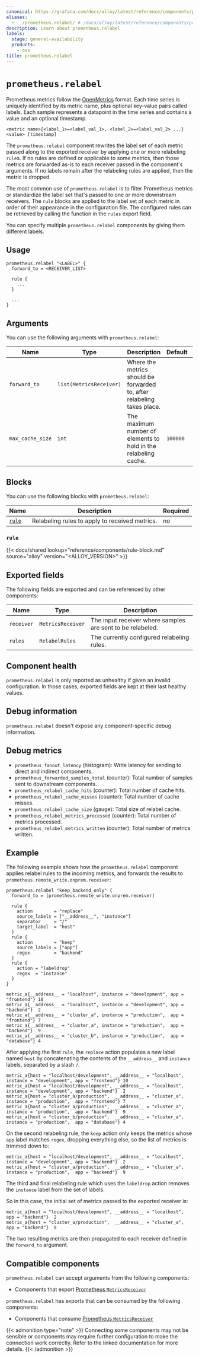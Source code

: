 ```yaml
---
canonical: https://grafana.com/docs/alloy/latest/reference/components/prometheus/prometheus.relabel/
aliases:
  - ../prometheus.relabel/ # /docs/alloy/latest/reference/components/prometheus.relabel/
description: Learn about prometheus.relabel
labels:
  stage: general-availability
  products:
    - oss
title: prometheus.relabel
---
```


# `prometheus.relabel`

Prometheus metrics follow the [OpenMetrics](https://openmetrics.io/) format.
Each time series is uniquely identified by its metric name, plus optional key-value pairs called labels.
Each sample represents a datapoint in the time series and contains a value and an optional timestamp.

```text
<metric name>{<label_1>=<label_val_1>, <label_2>=<label_val_2> ...} <value> [timestamp]
```

The `prometheus.relabel` component rewrites the label set of each metric passed along to the exported receiver by applying one or more relabeling `rule`s.
If no rules are defined or applicable to some metrics, then those metrics are forwarded as-is to each receiver passed in the component's arguments.
If no labels remain after the relabeling rules are applied, then the metric is dropped.

The most common use of `prometheus.relabel` is to filter Prometheus metrics or standardize the label set that's passed to one or more downstream receivers.
The `rule` blocks are applied to the label set of each metric in order of their appearance in the configuration file.
The configured rules can be retrieved by calling the function in the `rules` export field.

You can specify multiple `prometheus.relabel` components by giving them different labels.

## Usage

```alloy
prometheus.relabel "<LABEL>" {
  forward_to = <RECEIVER_LIST>

  rule {
    ...
  }

  ...
}
```

## Arguments

You can use the following arguments with `prometheus.relabel`:

| Name             | Type                    | Description                                                             | Default  | Required |
| ---------------- | ----------------------- | ----------------------------------------------------------------------- | -------- | -------- |
| `forward_to`     | `list(MetricsReceiver)` | Where the metrics should be forwarded to, after relabeling takes place. |          | yes      |
| `max_cache_size` | `int`                   | The maximum number of elements to hold in the relabeling cache.         | `100000` | no       |

## Blocks

You can use the following blocks with `prometheus.relabel`:

| Name           | Description                                    | Required |
| -------------- | ---------------------------------------------- | -------- |
| [`rule`][rule] | Relabeling rules to apply to received metrics. | no       |

[rule]: #rule

### `rule`

{{< docs/shared lookup="reference/components/rule-block.md" source="alloy" version="<ALLOY_VERSION>" >}}

## Exported fields

The following fields are exported and can be referenced by other components:

| Name       | Type              | Description                                                |
| ---------- | ----------------- | ---------------------------------------------------------- |
| `receiver` | `MetricsReceiver` | The input receiver where samples are sent to be relabeled. |
| `rules`    | `RelabelRules`    | The currently configured relabeling rules.                 |

## Component health

`prometheus.relabel` is only reported as unhealthy if given an invalid configuration.
In those cases, exported fields are kept at their last healthy values.

## Debug information

`prometheus.relabel` doesn't expose any component-specific debug information.

## Debug metrics

* `prometheus_fanout_latency` (histogram): Write latency for sending to direct and indirect components.
* `prometheus_forwarded_samples_total` (counter): Total number of samples sent to downstream components.
* `prometheus_relabel_cache_hits` (counter): Total number of cache hits.
* `prometheus_relabel_cache_misses` (counter): Total number of cache misses.
* `prometheus_relabel_cache_size` (gauge): Total size of relabel cache.
* `prometheus_relabel_metrics_processed` (counter): Total number of metrics processed.
* `prometheus_relabel_metrics_written` (counter): Total number of metrics written.

## Example

The following example shows how the `prometheus.relabel` component applies relabel rules to the incoming metrics, and forwards the results to `prometheus.remote_write.onprem.receiver`:

```alloy
prometheus.relabel "keep_backend_only" {
  forward_to = [prometheus.remote_write.onprem.receiver]

  rule {
    action        = "replace"
    source_labels = ["__address__", "instance"]
    separator     = "/"
    target_label  = "host"
  }
  rule {
    action        = "keep"
    source_labels = ["app"]
    regex         = "backend"
  }
  rule {
    action = "labeldrop"
    regex  = "instance"
  }
}
```

```text
metric_a{__address__ = "localhost", instance = "development", app = "frontend"} 10
metric_a{__address__ = "localhost", instance = "development", app = "backend"}  2
metric_a{__address__ = "cluster_a", instance = "production",  app = "frontend"} 7
metric_a{__address__ = "cluster_a", instance = "production",  app = "backend"}  9
metric_a{__address__ = "cluster_b", instance = "production",  app = "database"} 4
```

After applying the first `rule`, the `replace` action populates a new label named `host` by concatenating the contents of the `__address__` and `instance` labels, separated by a slash `/`.

```text
metric_a{host = "localhost/development", __address__ = "localhost", instance = "development", app = "frontend"} 10
metric_a{host = "localhost/development", __address__ = "localhost", instance = "development", app = "backend"}  2
metric_a{host = "cluster_a/production",  __address__ = "cluster_a", instance = "production",  app = "frontend"} 7
metric_a{host = "cluster_a/production",  __address__ = "cluster_a", instance = "production",  app = "backend"}  9
metric_a{host = "cluster_b/production",  __address__ = "cluster_a", instance = "production",  app = "database"} 4
```

On the second relabeling rule, the `keep` action only keeps the metrics whose `app` label matches `regex`, dropping everything else, so the list of metrics is trimmed down to:

```text
metric_a{host = "localhost/development", __address__ = "localhost", instance = "development", app = "backend"}  2
metric_a{host = "cluster_a/production",  __address__ = "cluster_a", instance = "production",  app = "backend"}  9
```

The third and final relabeling rule which uses the `labeldrop` action removes the `instance` label from the set of labels.

So in this case, the initial set of metrics passed to the exported receiver is:

```text
metric_a{host = "localhost/development", __address__ = "localhost", app = "backend"}  2
metric_a{host = "cluster_a/production",  __address__ = "cluster_a", app = "backend"}  9
```

The two resulting metrics are then propagated to each receiver defined in the `forward_to` argument.

<!-- START GENERATED COMPATIBLE COMPONENTS -->

## Compatible components

`prometheus.relabel` can accept arguments from the following components:

- Components that export [Prometheus `MetricsReceiver`](../../../compatibility/#prometheus-metricsreceiver-exporters)

`prometheus.relabel` has exports that can be consumed by the following components:

- Components that consume [Prometheus `MetricsReceiver`](../../../compatibility/#prometheus-metricsreceiver-consumers)

{{< admonition type="note" >}}
Connecting some components may not be sensible or components may require further configuration to make the connection work correctly.
Refer to the linked documentation for more details.
{{< /admonition >}}

<!-- END GENERATED COMPATIBLE COMPONENTS -->
